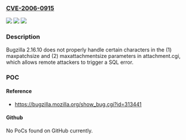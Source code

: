 ### [CVE-2006-0915](https://cve.mitre.org/cgi-bin/cvename.cgi?name=CVE-2006-0915)
![](https://img.shields.io/static/v1?label=Product&message=n%2Fa&color=blue)
![](https://img.shields.io/static/v1?label=Version&message=n%2Fa&color=blue)
![](https://img.shields.io/static/v1?label=Vulnerability&message=n%2Fa&color=brighgreen)

### Description

Bugzilla 2.16.10 does not properly handle certain characters in the (1) maxpatchsize and (2) maxattachmentsize parameters in attachment.cgi, which allows remote attackers to trigger a SQL error.

### POC

#### Reference
- https://bugzilla.mozilla.org/show_bug.cgi?id=313441

#### Github
No PoCs found on GitHub currently.

